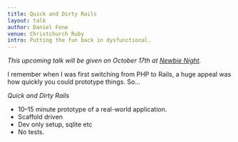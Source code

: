 ```yaml
---
title: Quick and Dirty Rails
layout: talk
author: Daniel Fone
venue: Christchurch Ruby
intro: Putting the fun back in dysfunctional.
---
```


*This upcoming talk will be given on October 17th at [Newbie Night](http://christchurch.ruby.org.nz/).*

I remember when I was first switching from PHP to Rails, a huge appeal was how quickly you could prototype things. So…

*Quick and Dirty Rails*

* 10–15 minute prototype of a real-world application.
* Scaffold driven
* Dev only setup, sqlite etc
* No tests.
